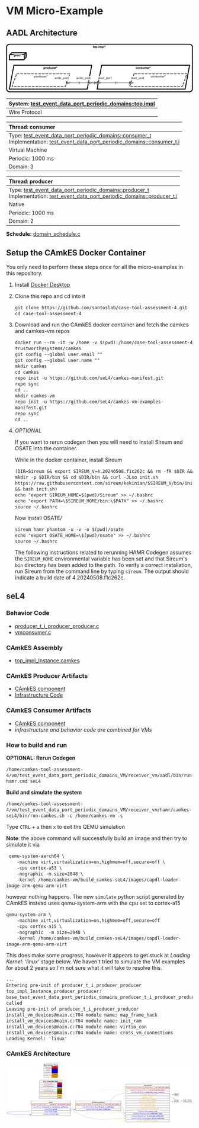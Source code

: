 # <!--start__vm-micro-example-title-->VM Micro-Example<!--end____vm-micro-example-title-->
<!--start__vm-micro-example-description-->
<!--end____vm-micro-example-description-->
## <!--start__vm-micro-example_arch-section-title-->AADL Architecture<!--end____vm-micro-example_arch-section-title-->
<!--start__vm-micro-example_arch-section-description-->
![AADL Arch](aadl/diagrams/aadl-arch.png)
<!--end____vm-micro-example_arch-section-description-->
<!--start__vm-micro-example_arch-section_aadl-arch-component-info-top_impl_instance-->
|System: [test_event_data_port_periodic_domains::top.impl](aadl/test_event_data_port_periodic_domains.aadl#L95)|
|:--|
|Wire Protocol|
<!--end____vm-micro-example_arch-section_aadl-arch-component-info-top_impl_instance-->
<!--start__vm-micro-example_arch-section_aadl-arch-component-info-consumer-->
|Thread: consumer <!--[consumer](aadl/test_event_data_port_periodic_domains.aadl#L63)--> |
|:--|
|Type: [test_event_data_port_periodic_domains::consumer_t](aadl/test_event_data_port_periodic_domains.aadl#L44)<br>Implementation: [test_event_data_port_periodic_domains::consumer_t.i](aadl/test_event_data_port_periodic_domains.aadl#L56)|
|Virtual Machine|
|Periodic: 1000 ms|
|Domain: 3|

<!--end____vm-micro-example_arch-section_aadl-arch-component-info-consumer-->
<!--start__vm-micro-example_arch-section_aadl-arch-component-info-producer-->
|Thread: producer <!--[producer](aadl/test_event_data_port_periodic_domains.aadl#L35)--> |
|:--|
|Type: [test_event_data_port_periodic_domains::producer_t](aadl/test_event_data_port_periodic_domains.aadl#L13)<br>Implementation: [test_event_data_port_periodic_domains::producer_t.i](aadl/test_event_data_port_periodic_domains.aadl#L25)|
|Native|
|Periodic: 1000 ms|
|Domain: 2|

<!--end____vm-micro-example_arch-section_aadl-arch-component-info-producer-->
<!--start__vm-micro-example_arch-section_aadl-arch-component-info-schedule-->
**Schedule:** [domain_schedule.c](aadl/domain_schedule.c)
<!--end____vm-micro-example_arch-section_aadl-arch-component-info-schedule-->

## <!--start__vm-micro-example_setup-title-->Setup the CAmkES Docker Container<!--end____vm-micro-example_setup-title-->
<!--start__vm-micro-example_setup-description-->
<!--end____vm-micro-example_setup-description-->
<!--start__vm-micro-example_setup_setup-block-->
You only need to perform these steps once for all the micro-examples in this
repository.

1. Install [Docker Desktop](https://www.docker.com/products/docker-desktop/)

1. Clone this repo and cd into it

   ```
   git clone https://github.com/santoslab/case-tool-assessment-4.git
   cd case-tool-assessment-4
   ```

1. Download and run the CAmkES docker container and fetch the camkes and camkes-vm repos

   ```
   docker run --rm -it -w /home -v $(pwd):/home/case-tool-assessment-4 trustworthysystems/camkes
   git config --global user.email ""
   git config --global user.name ""
   mkdir camkes
   cd camkes
   repo init -u https://github.com/seL4/camkes-manifest.git
   repo sync
   cd ..
   mkdir camkes-vm
   repo init -u https://github.com/seL4/camkes-vm-examples-manifest.git
   repo sync
   cd ..
   ```

1. *OPTIONAL*

    If you want to rerun codegen then you will need to install Sireum
    and OSATE into the container.

    While in the docker container, install Sireum
    ```
    (DIR=Sireum && export SIREUM_V=4.20240508.f1c262c && rm -fR $DIR && mkdir -p $DIR/bin && cd $DIR/bin && curl -JLso init.sh https://raw.githubusercontent.com/sireum/kekinian/$SIREUM_V/bin/init.sh && bash init.sh)
    echo "export SIREUM_HOME=$(pwd)/Sireum" >> ~/.bashrc
    echo "export PATH=\$SIREUM_HOME/bin:\$PATH" >> ~/.bashrc
    source ~/.bashrc
    ```

    Now install OSATE/

    ```
    sireum hamr phantom -u -v -o $(pwd)/osate
    echo "export OSATE_HOME=\$(pwd)/osate" >> ~/.bashrc
    source ~/.bashrc
    ```

    The following instructions related to rerunning HAMR Codegen assumes
    the ``SIREUM_HOME`` environmental variable has been set and that Sireum's
    ``bin`` directory has been added to the path. To verify a correct installation,
    run Sireum from the command line by typing ``sireum``. The output should indicate
    a build date of 4.20240508.f1c262c.
<!--end____vm-micro-example_setup_setup-block-->

## <!--start__vm-micro-example_vm-title-->seL4<!--end____vm-micro-example_vm-title-->
<!--start__vm-micro-example_vm-description-->
<!--end____vm-micro-example_vm-description-->
### <!--start__vm-micro-example_vm_vm_behavior-title-->Behavior Code<!--end____vm-micro-example_vm_vm_behavior-title-->
<!--start__vm-micro-example_vm_vm_behavior-description-->
<!--end____vm-micro-example_vm_vm_behavior-description-->
<!--start__vm-micro-example_vm_vm_behavior_vm_behavior_block-->
 - [producer_t_i_producer_producer.c](hamr/c/ext-c/producer_t_i_producer_producer/producer_t_i_producer_producer.c)
 - [vmconsumer.c](hamr/camkes-seL4/components/VM/apps/vmconsumer/vmconsumer.c)
<!--end____vm-micro-example_vm_vm_behavior_vm_behavior_block-->

### <!--start__vm-micro-example_vm_vm_assembly-title-->CAmkES Assembly<!--end____vm-micro-example_vm_vm_assembly-title-->
<!--start__vm-micro-example_vm_vm_assembly-description-->
<!--end____vm-micro-example_vm_vm_assembly-description-->
<!--start__vm-micro-example_vm_vm_assembly_vm_assembly_block-->
 - [top_impl_Instance.camkes](hamr/camkes-seL4/top_impl_Instance.camkes)
<!--end____vm-micro-example_vm_vm_assembly_vm_assembly_block-->

### <!--start__vm-micro-example_vm_vm_producer-title-->CAmkES Producer Artifacts<!--end____vm-micro-example_vm_vm_producer-title-->
<!--start__vm-micro-example_vm_vm_producer-description-->
<!--end____vm-micro-example_vm_vm_producer-description-->
<!--start__vm-micro-example_vm_vm_producer_vm_producer_block-->
 - [CAmkES component](hamr/camkes-seL4/components/producer_t_i_producer_producer/producer_t_i_producer_producer.camkes)
 - [Infrastructure Code](hamr/camkes-seL4/components/producer_t_i_producer_producer/src/sb_producer_t_i.c)
<!--end____vm-micro-example_vm_vm_producer_vm_producer_block-->

### <!--start__vm-micro-example_vm_vm_consumer-title-->CAmkES Consumer Artifacts<!--end____vm-micro-example_vm_vm_consumer-title-->
<!--start__vm-micro-example_vm_vm_consumer-description-->
<!--end____vm-micro-example_vm_vm_consumer-description-->
<!--start__vm-micro-example_vm_vm_consumer_vm_consumer_block-->
 - [CAmkES component](hamr/camkes-seL4/components/VM_consumer_p_i_consumer/VM_consumer_p_i_consumer.camkes)
 - *infrastructure and behavior code are combined for VMs*
<!--end____vm-micro-example_vm_vm_consumer_vm_consumer_block-->

### <!--start__vm-micro-example_vm_vm-rerun-title-->How to build and run<!--end____vm-micro-example_vm_vm-rerun-title-->
<!--start__vm-micro-example_vm_vm-rerun-description-->
<!--end____vm-micro-example_vm_vm-rerun-description-->
<!--start__vm-micro-example_vm_vm-rerun_vm-rerun-codegen-->
**OPTIONAL: Rerun Codegen**

```
/home/camkes-tool-assessment-4/vm/test_event_data_port_periodic_domains_VM/receiver_vm/aadl/bin/run-hamr.cmd seL4
```
<!--end____vm-micro-example_vm_vm-rerun_vm-rerun-codegen-->
<!--start__vm-micro-example_vm_vm-rerun_vm-rerun-buildsim-->
**Build and simulate the system**

```
/home/camkes-tool-assessment-4/vm/test_event_data_port_periodic_domains_VM/receiver_vm/hamr/camkes-seL4/bin/run-camkes.sh -c /home/camkes-vm -s
```

Type ``CTRL`` + ``a`` then `x` to exit the QEMU simulation

<!--end____vm-micro-example_vm_vm-rerun_vm-rerun-buildsim-->

**Note**: the above command will successfully build an image and then try to simulate it via

```
 qemu-system-aarch64 \
    -machine virt,virtualization=on,highmem=off,secure=off \
    -cpu cortex-a53 \
    -nographic -m size=2048 \
    -kernel /home/camkes-vm/build_camkes-seL4/images/capdl-loader-image-arm-qemu-arm-virt
```

however nothing happens. The new `simulate` python script generated by CAmkES instead uses qemu-system-arm with the cpu set to cortex-a15

```
qemu-system-arm \
    -machine virt,virtualization=on,highmem=off,secure=off 
    -cpu cortex-a15 \ 
    -nographic  -m size=2048 \
    -kernel /home/camkes-vm/build_camkes-seL4/images/capdl-loader-image-arm-qemu-arm-virt
```

This does make some progress, however it appears to get stuck at *Loading Kernel: 'linux'* stage below.  We haven't tried to simulate the VM examples for about 2 years so I'm not sure what it will take to resolve this.

```
...
Entering pre-init of producer_t_i_producer_producer
top_impl_Instance_producer_producer: base_test_event_data_port_periodic_domains_producer_t_i_producer_producer_initialise_ called
Leaving pre-init of producer_t_i_producer_producer
install_vm_devices@main.c:704 module name: map_frame_hack
install_vm_devices@main.c:704 module name: init_ram
install_vm_devices@main.c:704 module name: virtio_con
install_vm_devices@main.c:704 module name: cross_vm_connections
Loading Kernel: 'linux'
```

### <!--start__vm-micro-example_vm_vm_camkesarch-title-->CAmkES Architecture<!--end____vm-micro-example_vm_vm_camkesarch-title-->
<!--start__vm-micro-example_vm_vm_camkesarch-description-->
<!--end____vm-micro-example_vm_vm_camkesarch-description-->
<!--start__vm-micro-example_vm_vm_camkesarch_vm_camkesarch_block-->
![CAmkES-HAMR-arch-seL4.svg](aadl/diagrams/CAmkES-HAMR-arch-SeL4.svg)
<!--end____vm-micro-example_vm_vm_camkesarch_vm_camkesarch_block-->
